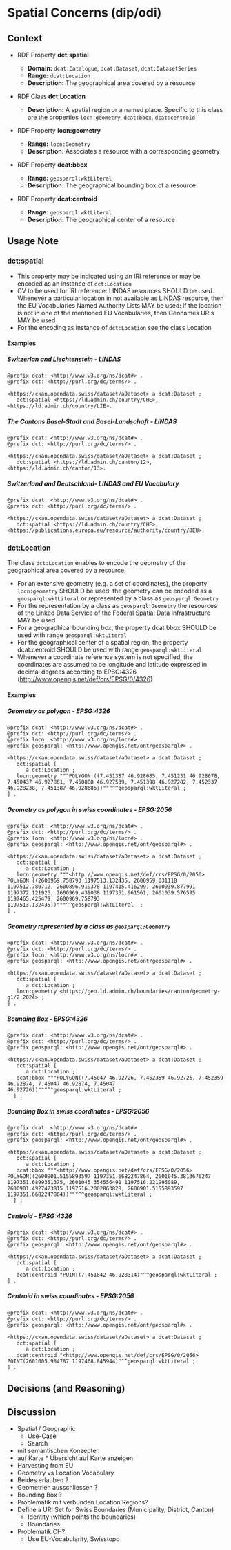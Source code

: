 # Spatial Concerns (dip/odi)

## Context
- RDF Property **dct:spatial**  
  - **Domain:** `dcat:Catalogue`, `dcat:Dataset`, `dcat:DatasetSeries`  
  - **Range:** `dcat:Location`
  - **Description:** The geographical area covered by a resource
    
- RDF Class **dct:Location**  
  - **Description:** A spatial region or a named place. Specific to this class are the properties `locn:geometry`, `dcat:bbox`, `dcat:centroid`

- RDF Property **locn:geometry**  
  - **Range:** `locn:Geometry`
  - **Description:** Associates a resource with a corresponding geometry

- RDF Property **dcat:bbox**  
  - **Range:** `geosparql:wktLiteral`
  - **Description:** The geographical bounding box of a resource

- RDF Property **dcat:centroid**  
  - **Range:** `geosparql:wktLiteral`
  - **Description:** The geographical center of a resource

## Usage Note
### dct:spatial

* This property may be indicated using an IRI reference or may be encoded as an instance of `dct:Location`
* CV to be used for IRI reference: LINDAS resources SHOULD be used. Whenever a particular location in not available as LINDAS resource, then the EU Vocabularies Named Authority Lists MAY be used: if the location is not in one of the mentioned EU Vocabularies, then Geonames URIs MAY be used
* For the encoding as instance of `dct:Location` see the class Location

#### Examples
##### Switzerlan and Liechtenstein - LINDAS
```
@prefix dcat: <http://www.w3.org/ns/dcat#> . 
@prefix dct: <http://purl.org/dc/terms/> .

<https://ckan.opendata.swiss/dataset/aDataset> a dcat:Dataset ;
   dct:spatial <https://ld.admin.ch/country/CHE>,  <https://ld.admin.ch/country/LIE>.
```
##### The Cantons Basel-Stadt and Basel-Landschaft - LINDAS
```
@prefix dcat: <http://www.w3.org/ns/dcat#> . 
@prefix dct: <http://purl.org/dc/terms/> .

<https://ckan.opendata.swiss/dataset/aDataset> a dcat:Dataset ;
   dct:spatial <https://ld.admin.ch/canton/12>,  <https://ld.admin.ch/canton/13>.
```
##### Switzerland and Deutschland- LINDAS and EU Vocabulary
```
@prefix dcat: <http://www.w3.org/ns/dcat#> . 
@prefix dct: <http://purl.org/dc/terms/> .

<https://ckan.opendata.swiss/dataset/aDataset> a dcat:Dataset ;
   dct:spatial <https://ld.admin.ch/country/CHE>,  <https://publications.europa.eu/resource/authority/country/DEU>.
```

### dct:Location
The class `dct:Location` enables to encode the geometry of the geographical area covered by a resource.
* For an extensive geometry (e.g. a set of coordinates), the property `locn:geometry` SHOULD be used: the geometry can be encoded as a `geosparql:wktLiteral` or represented by a class as `geosparql:Geometry`
* For the representation by a class as `geosparql:Geometry` the resources of the Linked Data Service of the Federal Spatial Data Infrastructure MAY be used
* For a geographical bounding box, the property dcat:bbox SHOULD be used with range `geosparql:wktLiteral`
* For the geographical center of a spatial region, the property dcat:centroid SHOULD be used with range `geosparql:wktLiteral`
* Whenever a coordinate reference system is not specified, the coordinates are assumed to be longitude and latitude expressed in decimal degrees according to EPSG:4326 (http://www.opengis.net/def/crs/EPSG/0/4326)

#### Examples
##### Geometry as polygon - EPSG:4326
```
@prefix dcat: <http://www.w3.org/ns/dcat#> . 
@prefix dct: <http://purl.org/dc/terms/> . 
@prefix locn: <http://www.w3.org/ns/locn#> . 
@prefix geosparql: <http://www.opengis.net/ont/geosparql#> .  

<https://ckan.opendata.swiss/dataset/aDataset> a dcat:Dataset ;  
   dct:spatial [
      a dct:Location ; 
   locn:geometry """POLYGON ((7.451387 46.928685, 7.451231 46.928678, 7.450437 46.927861, 7.450888 46.927539, 7.451398 46.927282, 7.452337 46.928238, 7.451387 46.928685))"""^^geosparql:wktLiteral ; 
] .
```
##### Geometry as polygon in swiss coordinates - EPSG:2056
```
@prefix dcat: <http://www.w3.org/ns/dcat#> . 
@prefix dct: <http://purl.org/dc/terms/> . 
@prefix locn: <http://www.w3.org/ns/locn#> . 
@prefix geosparql: <http://www.opengis.net/ont/geosparql#> .  

<https://ckan.opendata.swiss/dataset/aDataset> a dcat:Dataset ;  
   dct:spatial [
      a dct:Location ; 
   locn:geometry """<http://www.opengis.net/def/crs/EPSG/0/2056> POLYGON ((2600969.758793 1197513.132435, 2600959.031118 1197512.780712, 2600896.919378 1197415.416299, 2600939.877991 1197372.121926, 2600969.439038 1197351.961561, 2601039.576595 1197465.425479, 2600969.758793 1197513.132435))"""^^geosparql:wktLiteral  ;
] .
```
##### Geometry represented by a class as `geosparql:Geometry`
```
@prefix dcat: <http://www.w3.org/ns/dcat#> . 
@prefix dct: <http://purl.org/dc/terms/> . 
@prefix locn: <http://www.w3.org/ns/locn#> . 
@prefix geosparql: <http://www.opengis.net/ont/geosparql#> .  

<https://ckan.opendata.swiss/dataset/aDataset> a dcat:Dataset ;  
   dct:spatial [
      a dct:Location ; 
   locn:geometry <https://geo.ld.admin.ch/boundaries/canton/geometry-g1/2:2024> ;
] .
```
##### Bounding Box - EPSG:4326
```
@prefix dcat: <http://www.w3.org/ns/dcat#> . 
@prefix dct: <http://purl.org/dc/terms/> . 
@prefix geosparql: <http://www.opengis.net/ont/geosparql#> .  

<https://ckan.opendata.swiss/dataset/aDataset> a dcat:Dataset ;  
   dct:spatial [
      a dct:Location ; 
   dcat:bbox """POLYGON((7.45047 46.92726, 7.452359 46.92726, 7.452359 46.92874, 7.45047 46.92874, 7.45047 46.92726))"""^^geosparql:wktLiteral ;
  ] .
```
##### Bounding Box in swiss coordinates - EPSG:2056
```
@prefix dcat: <http://www.w3.org/ns/dcat#> . 
@prefix dct: <http://purl.org/dc/terms/> . 
@prefix geosparql: <http://www.opengis.net/ont/geosparql#> .  

<https://ckan.opendata.swiss/dataset/aDataset> a dcat:Dataset ;  
   dct:spatial [
      a dct:Location ; 
   dcat:bbox """<http://www.opengis.net/def/crs/EPSG/0/2056> POLYGON((2600901.5155893597 1197351.6682247864, 2601045.3813676247 1197351.6899351375, 2601045.354556491 1197516.221996089, 2600901.4927423815 1197516.2002863828, 2600901.5155893597 1197351.6682247864))"""^^geosparql:wktLiteral ;
  ] ;
```
##### Centroid - EPSG:4326
```
@prefix dcat: <http://www.w3.org/ns/dcat#> . 
@prefix dct: <http://purl.org/dc/terms/> . 
@prefix geosparql: <http://www.opengis.net/ont/geosparql#> .  

<https://ckan.opendata.swiss/dataset/aDataset> a dcat:Dataset ;  
   dct:spatial [
      a dct:Location ; 
   dcat:centroid "POINT(7.451842 46.928314)"^^geosparql:wktLiteral ;
] .
```
##### Centroid in swiss coordinates - EPSG:2056
```
@prefix dcat: <http://www.w3.org/ns/dcat#> . 
@prefix dct: <http://purl.org/dc/terms/> . 
@prefix geosparql: <http://www.opengis.net/ont/geosparql#> .  

<https://ckan.opendata.swiss/dataset/aDataset> a dcat:Dataset ;  
   dct:spatial [
      a dct:Location ; 
   dcat:centroid "<http://www.opengis.net/def/crs/EPSG/0/2056> POINT(2601005.984787 1197468.845944)"^^geosparql:wktLiteral ;
] .
```

## Decisions (and Reasoning)

## Discussion

* Spatial / Geographic
     * Use-Case 
     * Search
* mit semantischen Konzepten
* auf Karte
          * Übersicht auf Karte anzeigen
* Harvesting from EU
* Geometry vs Location Vocabulary
* Beides erlauben ?
* Geometrien ausschliessen ?
* Bounding Box ?
* Problematik mit verbunden Location Regions?
* Define a URI Set for Swiss Boundaries (Municipality, District, Canton)
  * Identity (which points the boundaries)
  * Boundaries
* Problematik CH?
  * Use EU-Vocabularity, Swisstopo
